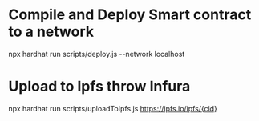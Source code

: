 
# Compile and Deploy Smart contract to a network
npx hardhat run scripts/deploy.js --network localhost

# Upload to Ipfs throw Infura
npx hardhat run scripts/uploadToIpfs.js
https://ipfs.io/ipfs/{cid}
